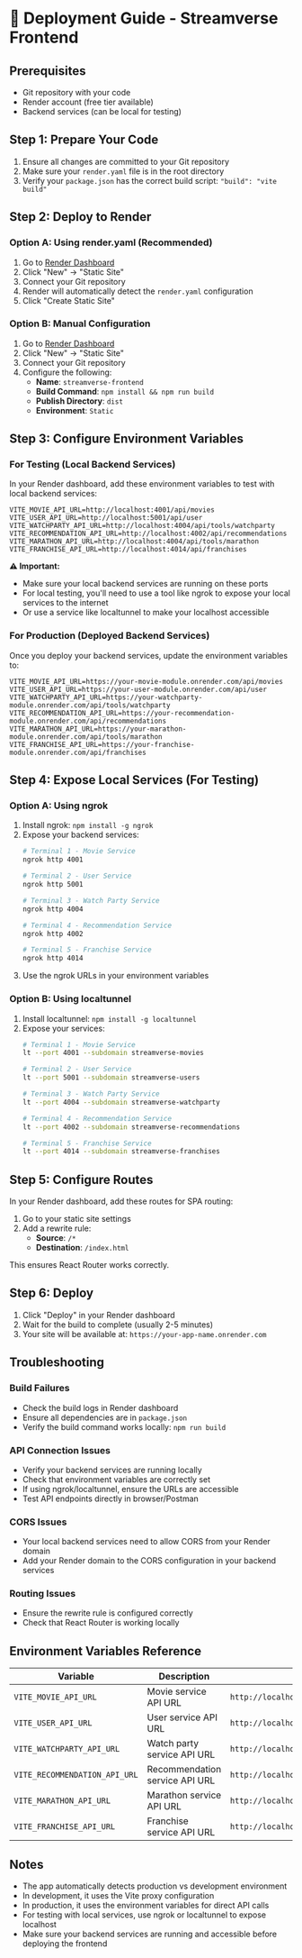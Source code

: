 # 🚀 Deployment Guide - Streamverse Frontend

## Prerequisites
- Git repository with your code
- Render account (free tier available)
- Backend services (can be local for testing)

## Step 1: Prepare Your Code
1. Ensure all changes are committed to your Git repository
2. Make sure your `render.yaml` file is in the root directory
3. Verify your `package.json` has the correct build script: `"build": "vite build"`

## Step 2: Deploy to Render

### Option A: Using render.yaml (Recommended)
1. Go to [Render Dashboard](https://dashboard.render.com/)
2. Click "New" → "Static Site"
3. Connect your Git repository
4. Render will automatically detect the `render.yaml` configuration
5. Click "Create Static Site"

### Option B: Manual Configuration
1. Go to [Render Dashboard](https://dashboard.render.com/)
2. Click "New" → "Static Site"
3. Connect your Git repository
4. Configure the following:
   - **Name**: `streamverse-frontend`
   - **Build Command**: `npm install && npm run build`
   - **Publish Directory**: `dist`
   - **Environment**: `Static`

## Step 3: Configure Environment Variables

### For Testing (Local Backend Services)
In your Render dashboard, add these environment variables to test with local backend services:

```
VITE_MOVIE_API_URL=http://localhost:4001/api/movies
VITE_USER_API_URL=http://localhost:5001/api/user
VITE_WATCHPARTY_API_URL=http://localhost:4004/api/tools/watchparty
VITE_RECOMMENDATION_API_URL=http://localhost:4002/api/recommendations
VITE_MARATHON_API_URL=http://localhost:4004/api/tools/marathon
VITE_FRANCHISE_API_URL=http://localhost:4014/api/franchises
```

**⚠️ Important:** 
- Make sure your local backend services are running on these ports
- For local testing, you'll need to use a tool like ngrok to expose your local services to the internet
- Or use a service like localtunnel to make your localhost accessible

### For Production (Deployed Backend Services)
Once you deploy your backend services, update the environment variables to:

```
VITE_MOVIE_API_URL=https://your-movie-module.onrender.com/api/movies
VITE_USER_API_URL=https://your-user-module.onrender.com/api/user
VITE_WATCHPARTY_API_URL=https://your-watchparty-module.onrender.com/api/tools/watchparty
VITE_RECOMMENDATION_API_URL=https://your-recommendation-module.onrender.com/api/recommendations
VITE_MARATHON_API_URL=https://your-marathon-module.onrender.com/api/tools/marathon
VITE_FRANCHISE_API_URL=https://your-franchise-module.onrender.com/api/franchises
```

## Step 4: Expose Local Services (For Testing)

### Option A: Using ngrok
1. Install ngrok: `npm install -g ngrok`
2. Expose your backend services:
   ```bash
   # Terminal 1 - Movie Service
   ngrok http 4001
   
   # Terminal 2 - User Service  
   ngrok http 5001
   
   # Terminal 3 - Watch Party Service
   ngrok http 4004
   
   # Terminal 4 - Recommendation Service
   ngrok http 4002
   
   # Terminal 5 - Franchise Service
   ngrok http 4014
   ```
3. Use the ngrok URLs in your environment variables

### Option B: Using localtunnel
1. Install localtunnel: `npm install -g localtunnel`
2. Expose your services:
   ```bash
   # Terminal 1 - Movie Service
   lt --port 4001 --subdomain streamverse-movies
   
   # Terminal 2 - User Service
   lt --port 5001 --subdomain streamverse-users
   
   # Terminal 3 - Watch Party Service
   lt --port 4004 --subdomain streamverse-watchparty
   
   # Terminal 4 - Recommendation Service
   lt --port 4002 --subdomain streamverse-recommendations
   
   # Terminal 5 - Franchise Service
   lt --port 4014 --subdomain streamverse-franchises
   ```

## Step 5: Configure Routes

In your Render dashboard, add these routes for SPA routing:

1. Go to your static site settings
2. Add a rewrite rule:
   - **Source**: `/*`
   - **Destination**: `/index.html`

This ensures React Router works correctly.

## Step 6: Deploy

1. Click "Deploy" in your Render dashboard
2. Wait for the build to complete (usually 2-5 minutes)
3. Your site will be available at: `https://your-app-name.onrender.com`

## Troubleshooting

### Build Failures
- Check the build logs in Render dashboard
- Ensure all dependencies are in `package.json`
- Verify the build command works locally: `npm run build`

### API Connection Issues
- Verify your backend services are running locally
- Check that environment variables are correctly set
- If using ngrok/localtunnel, ensure the URLs are accessible
- Test API endpoints directly in browser/Postman

### CORS Issues
- Your local backend services need to allow CORS from your Render domain
- Add your Render domain to the CORS configuration in your backend services

### Routing Issues
- Ensure the rewrite rule is configured correctly
- Check that React Router is working locally

## Environment Variables Reference

| Variable | Description | Local URL | Production URL |
|----------|-------------|-----------|----------------|
| `VITE_MOVIE_API_URL` | Movie service API URL | `http://localhost:4001/api/movies` | `https://movie-service.onrender.com/api/movies` |
| `VITE_USER_API_URL` | User service API URL | `http://localhost:5001/api/user` | `https://user-service.onrender.com/api/user` |
| `VITE_WATCHPARTY_API_URL` | Watch party service API URL | `http://localhost:4004/api/tools/watchparty` | `https://watchparty-service.onrender.com/api/tools/watchparty` |
| `VITE_RECOMMENDATION_API_URL` | Recommendation service API URL | `http://localhost:4002/api/recommendations` | `https://recommendation-service.onrender.com/api/recommendations` |
| `VITE_MARATHON_API_URL` | Marathon service API URL | `http://localhost:4004/api/tools/marathon` | `https://marathon-service.onrender.com/api/tools/marathon` |
| `VITE_FRANCHISE_API_URL` | Franchise service API URL | `http://localhost:4014/api/franchises` | `https://franchise-service.onrender.com/api/franchises` |

## Notes
- The app automatically detects production vs development environment
- In development, it uses the Vite proxy configuration
- In production, it uses the environment variables for direct API calls
- For testing with local services, use ngrok or localtunnel to expose localhost
- Make sure your backend services are running and accessible before deploying the frontend
